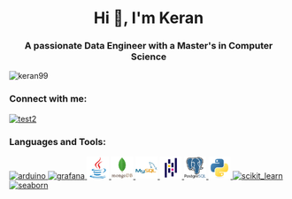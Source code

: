 <h1 align="center">Hi 👋, I'm Keran</h1>
<h3 align="center"> A passionate Data Engineer with a Master's in Computer Science </h3>

<p align="left"> <img src="https://komarev.com/ghpvc/?username=keran99&label=Profile%20views&color=0e75b6&style=flat" alt="keran99" /> </p>

<h3 align="left">Connect with me:</h3>
<p align="left">
<a href="https://www.linkedin.com/in/keran-jegasothy/" target="blank"><img align="center" src="https://raw.githubusercontent.com/rahuldkjain/github-profile-readme-generator/master/src/images/icons/Social/linked-in-alt.svg" alt="test2" height="30" width="40" /></a>
<!--- <a href="https://instagram.com/test" target="blank"><img align="center" src="https://raw.githubusercontent.com/rahuldkjain/github-profile-readme-generator/master/src/images/icons/Social/instagram.svg" alt="test" height="30" width="40" /></a> -->
</p>

<h3 align="left">Languages and Tools:</h3>
<p align="left"> <a href="https://www.arduino.cc/" target="_blank" rel="noreferrer"> <img src="https://cdn.worldvectorlogo.com/logos/arduino-1.svg" alt="arduino" width="40" height="40"/> </a> <a href="https://grafana.com" target="_blank" rel="noreferrer"> <img src="https://www.vectorlogo.zone/logos/grafana/grafana-icon.svg" alt="grafana" width="40" height="40"/> </a> <a href="https://www.java.com" target="_blank" rel="noreferrer"> <img src="https://raw.githubusercontent.com/devicons/devicon/master/icons/java/java-original.svg" alt="java" width="40" height="40"/> </a> <a href="https://www.mongodb.com/" target="_blank" rel="noreferrer"> <img src="https://raw.githubusercontent.com/devicons/devicon/master/icons/mongodb/mongodb-original-wordmark.svg" alt="mongodb" width="40" height="40"/> </a> <a href="https://www.mysql.com/" target="_blank" rel="noreferrer"> <img src="https://raw.githubusercontent.com/devicons/devicon/master/icons/mysql/mysql-original-wordmark.svg" alt="mysql" width="40" height="40"/> </a> <a href="https://pandas.pydata.org/" target="_blank" rel="noreferrer"> <img src="https://raw.githubusercontent.com/devicons/devicon/2ae2a900d2f041da66e950e4d48052658d850630/icons/pandas/pandas-original.svg" alt="pandas" width="40" height="40"/> </a> <a href="https://www.postgresql.org" target="_blank" rel="noreferrer"> <img src="https://raw.githubusercontent.com/devicons/devicon/master/icons/postgresql/postgresql-original-wordmark.svg" alt="postgresql" width="40" height="40"/> </a> <a href="https://www.python.org" target="_blank" rel="noreferrer"> <img src="https://raw.githubusercontent.com/devicons/devicon/master/icons/python/python-original.svg" alt="python" width="40" height="40"/> </a> <a href="https://scikit-learn.org/" target="_blank" rel="noreferrer"> <img src="https://upload.wikimedia.org/wikipedia/commons/0/05/Scikit_learn_logo_small.svg" alt="scikit_learn" width="40" height="40"/> </a> <a href="https://seaborn.pydata.org/" target="_blank" rel="noreferrer"> <img src="https://seaborn.pydata.org/_images/logo-mark-lightbg.svg" alt="seaborn" width="40" height="40"/> </a> </p>
<!---
keran99/keran99 is a ✨ special ✨ repository because its `README.md` (this file) appears on your GitHub profile.
You can click the Preview link to take a look at your changes.
--->

<!--- 
# Hello, I'm [Your Name]! 👋

I'm a passionate Data Engineer with a Master's degree in Computer Science. My mission is to transform data into meaningful insights and tangible value.

## What You'll Find Here

- 🛠️ Projects: Repositories showcasing my data engineering skills, including pipeline creation, ETL processes, and data-driven projects.
- 📚 Continuous Learning: I'm always dedicated to deepening my knowledge in areas like data analysis, machine learning, and big data technologies.
- 🌱 Collaboration: I'm interested in connecting with fellow professionals and collaborating on innovative data-related projects.

## Get in Touch

- 📧 [Email Address](mailto:youremail@example.com)
- 💼 [LinkedIn](https://www.linkedin.com/in/yourprofile/)
- 🌐 [Website](https://www.yourwebsite.com)

Feel free to reach out for collaborations, ideas, or just a friendly chat! 🚀
--> 

